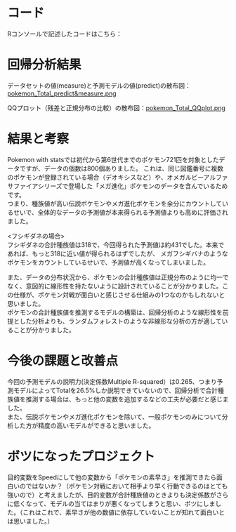 # コード
Rコンソールで記述したコードはこちら：

# 回帰分析結果
データセットの値(measure)と予測モデルの値(predict)の散布図：[pokemon_Total_predict&measure.png](pokemon_Total_predict&measure.png/) <br>

QQプロット（残差と正規分布の比較）の散布図：[pokemon_Total_QQplot.png](pokemon_Total_QQplot.png)

# 結果と考察
Pokemon with statsでは初代から第6世代までのポケモン721匹を対象としたデータですが、データの個数は800個ありました。
これは、同じ図鑑番号に複数のポケモンが登録されている場合（デオキシスなど）や、オメガルビーアルファサファイアシリーズで登場した「メガ進化」ポケモンのデータを含んでいるためです。<br>
つまり、種族値が高い伝説ポケモンやメガ進化ポケモンを余分にカウントしているせいで、全体的なデータの予測値が本来得られる予測値よりも高めに評価されました。<br>

<フシギダネの場合><br>
フシギダネの合計種族値は318で、今回得られた予測値は約431でした。本来であれば、もっと318に近い値が得られるはずでしたが、
メガフシギバナのようなポケモンをカウントしているせいで、予測値が高くなってしまいました。<br>

また、データの分布状況から、ポケモンの合計種族値は正規分布のように均一でなく、意図的に線形性を持たないように設計されていることが分かりました。この仕様が、ポケモン対戦が面白いと感じさせる仕組みの1つなのかもしれないと思いました。<br>
ポケモンの合計種族値を推測するモデルの構築は、回帰分析のような線形性を前提とした分析よりも、ランダムフォレストのような非線形な分析の方が適していることが分かりました。

# 今後の課題と改善点
今回の予測モデルの説明力(決定係数Multiple R-squared）は0.265、つまり予測モデルによってTotalを26.5%しか説明できていないので、回帰分析で合計種族値を推測する場合は、もっと他の変数を追加するなどの工夫が必要だと感じました。<br>
また、伝説ポケモンやメガ進化ポケモンを除いて、一般ポケモンのみについて分析した方が精度の高いモデルができると思いました。

# ボツになったプロジェクト
目的変数をSpeedにして他の変数から「ポケモンの素早さ」を推測できたら面白いのではないか？（ポケモン対戦において相手より早く行動できるのはとても強いので）と考えましたが、目的変数が合計種族値のときよりも決定係数がさらに低くなって、モデルの当てはまりが悪くなってしまうと思い、ボツにしました。（これはこれで、素早さが他の数値に依存していないことが知れて面白いとは思いました。）
